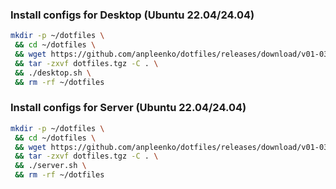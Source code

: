 ### Install configs for Desktop (Ubuntu 22.04/24.04)

```bash
mkdir -p ~/dotfiles \
 && cd ~/dotfiles \
 && wget https://github.com/anpleenko/dotfiles/releases/download/v01-03-2025-09h-20m-04s/dotfiles.tgz \
 && tar -zxvf dotfiles.tgz -C . \
 && ./desktop.sh \
 && rm -rf ~/dotfiles
```

### Install configs for Server (Ubuntu 22.04/24.04)

```bash
mkdir -p ~/dotfiles \
 && cd ~/dotfiles \
 && wget https://github.com/anpleenko/dotfiles/releases/download/v01-03-2025-09h-20m-04s/dotfiles.tgz \
 && tar -zxvf dotfiles.tgz -C . \
 && ./server.sh \
 && rm -rf ~/dotfiles
```
